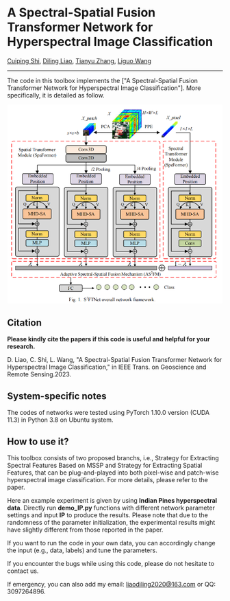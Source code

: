 # A Spectral-Spatial Fusion Transformer Network for Hyperspectral Image Classification

[Cuiping Shi](scp1980@126.com), [Diling Liao](liaodiling2020@163.com), [Tianyu Zhang]( 2019910178@qqhru.edu.cn), [Liguo Wang]( wangliguo@hrbeu.edu.cn)
___________

The code in this toolbox implements the ["A Spectral-Spatial Fusion Transformer Network for Hyperspectral Image Classification"]. More specifically, it is detailed as follow.

![alt text](./S2FTNet.PNG)

Citation
---------------------

**Please kindly cite the papers if this code is useful and helpful for your research.**

D. Liao, C. Shi, L. Wang, "A Spectral-Spatial Fusion Transformer Network for Hyperspectral Image Classification," in IEEE Trans. on Geoscience and Remote Sensing.2023.
    
System-specific notes
---------------------
The codes of networks were tested using PyTorch 1.10.0 version (CUDA 11.3) in Python 3.8 on Ubuntu system.

How to use it?
---------------------
This toolbox consists of two proposed branchs, i.e., Strategy for Extracting Spectral Features Based on MSSP and Strategy for Extracting Spatial Features, that can be plug-and-played into both pixel-wise and patch-wise hyperspectral image classification. For more details, please refer to the paper.

Here an example experiment is given by using **Indian Pines hyperspectral data**. Directly run **demo_IP.py** functions with different network parameter settings and input **IP** to produce the results. Please note that due to the randomness of the parameter initialization, the experimental results might have slightly different from those reported in the paper.

If you want to run the code in your own data, you can accordingly change the input (e.g., data, labels) and tune the parameters.

If you encounter the bugs while using this code, please do not hesitate to contact us.

If emergency, you can also add my email: liaodiling2020@163.com or QQ: 3097264896.
